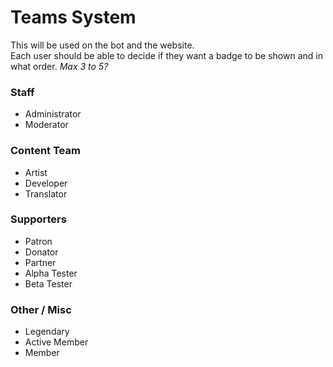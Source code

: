 # Teams System

This will be used on the bot and the website.  
Each user should be able to decide if they want a badge to be shown and in what order. *Max 3 to 5?*

### Staff
- Administrator
- Moderator

### Content Team
- Artist
- Developer
- Translator

### Supporters
- Patron
- Donator
- Partner
- Alpha Tester
- Beta Tester

### Other / Misc
- Legendary
- Active Member
- Member
